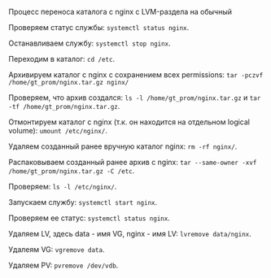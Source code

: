 Процесс переноса каталога с nginx с LVM-раздела на обычный

Проверяем статус службы: `systemctl status nginx`.

Останавливаем службу: `systemctl stop nginx`.

Переходим в каталог: `cd /etc`.

Архивируем каталог с nginx с сохранением всех permissions: `tar -pczvf /home/gt_prom/nginx.tar.gz nginx/`

Проверяем, что архив создался: `ls -l /home/gt_prom/nginx.tar.gz` и `tar -tf /home/gt_prom/nginx.tar.gz`.

Отмонтируем каталог с nginx (т.к. он находится на отдельном logical volume): `umount /etc/nginx/`.

Удаляем созданный ранее вручную каталог nginx: `rm -rf nginx/`.

Распаковываем созданный ранее архив с nginx: `tar --same-owner -xvf /home/gt_prom/nginx.tar.gz -C /etc`.

Проверяем: `ls -l /etc/nginx/`.

Запускаем службу: `systemctl start nginx`.

Проверяем ее статус: `systemctl status nginx`.

Удаляем LV, здесь data - имя VG, nginx - имя LV: `lvremove data/nginx`.

Удалеям VG: `vgremove data`.

Удаляем PV: `pvremove /dev/vdb`.
